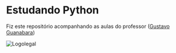 # Estudando Python
 
Fiz este repositório acompanhando as aulas do professor ([Gustavo Guanabara](https://www.cursoemvideo.com/curso/python-3-mundo-1/))




![Logolegal](https://user-images.githubusercontent.com/89429373/171949921-ad2b3adf-d18e-46d7-b8c5-e17d9cace1e6.PNG)
